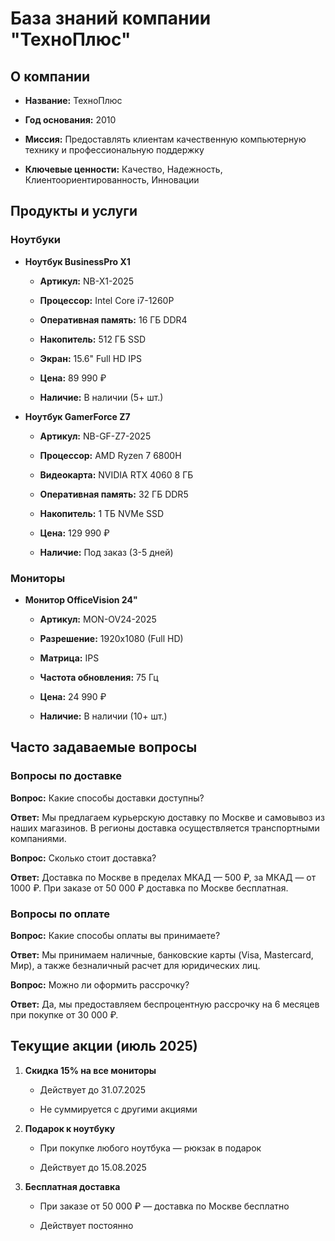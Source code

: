 # База знаний компании "ТехноПлюс"

## О компании
- **Название:** ТехноПлюс
- **Год основания:** 2010
- **Миссия:** Предоставлять клиентам качественную компьютерную технику и профессиональную поддержку
- **Ключевые ценности:** Качество, Надежность, Клиентоориентированность, Инновации

## Продукты и услуги
### Ноутбуки
- **Ноутбук BusinessPro X1**
  - **Артикул:** NB-X1-2025
  - **Процессор:** Intel Core i7-1260P
  - **Оперативная память:** 16 ГБ DDR4
  - **Накопитель:** 512 ГБ SSD
  - **Экран:** 15.6" Full HD IPS
  - **Цена:** 89 990 ₽
  - **Наличие:** В наличии (5+ шт.)

- **Ноутбук GamerForce Z7**
  - **Артикул:** NB-GF-Z7-2025
  - **Процессор:** AMD Ryzen 7 6800H
  - **Видеокарта:** NVIDIA RTX 4060 8 ГБ
  - **Оперативная память:** 32 ГБ DDR5
  - **Накопитель:** 1 ТБ NVMe SSD
  - **Цена:** 129 990 ₽
  - **Наличие:** Под заказ (3-5 дней)

### Мониторы
- **Монитор OfficeVision 24"**
  - **Артикул:** MON-OV24-2025
  - **Разрешение:** 1920x1080 (Full HD)
  - **Матрица:** IPS
  - **Частота обновления:** 75 Гц
  - **Цена:** 24 990 ₽
  - **Наличие:** В наличии (10+ шт.)

## Часто задаваемые вопросы

### Вопросы по доставке
**Вопрос:** Какие способы доставки доступны?
**Ответ:** Мы предлагаем курьерскую доставку по Москве и самовывоз из наших магазинов. В регионы доставка осуществляется транспортными компаниями.

**Вопрос:** Сколько стоит доставка?
**Ответ:** Доставка по Москве в пределах МКАД — 500 ₽, за МКАД — от 1000 ₽. При заказе от 50 000 ₽ доставка по Москве бесплатная.

### Вопросы по оплате
**Вопрос:** Какие способы оплаты вы принимаете?
**Ответ:** Мы принимаем наличные, банковские карты (Visa, Mastercard, Мир), а также безналичный расчет для юридических лиц.

**Вопрос:** Можно ли оформить рассрочку?
**Ответ:** Да, мы предоставляем беспроцентную рассрочку на 6 месяцев при покупке от 30 000 ₽.

## Текущие акции (июль 2025)
1. **Скидка 15% на все мониторы**
   - Действует до 31.07.2025
   - Не суммируется с другими акциями

2. **Подарок к ноутбуку**
   - При покупке любого ноутбука — рюкзак в подарок
   - Действует до 15.08.2025

3. **Бесплатная доставка**
   - При заказе от 50 000 ₽ — доставка по Москве бесплатно
   - Действует постоянно
